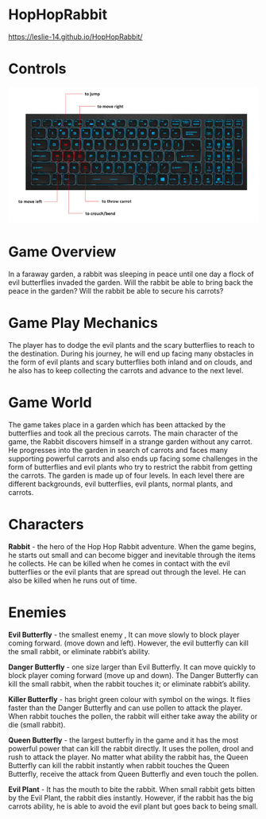 # HopHopRabbit  
https://leslie-14.github.io/HopHopRabbit/

# Controls  
![My Controls](https://github.com/LesLie-14/HopHopRabbit/blob/master/Controls.PNG)

# Game Overview 
In a faraway garden, a rabbit was sleeping in peace until one day a flock of evil butterflies invaded the garden. Will the rabbit be able to bring back the peace in the garden? Will the rabbit be able to secure his carrots?

# Game Play Mechanics	
The player has to dodge the evil plants and the scary butterflies to reach to the destination. During his journey, he will end up facing many obstacles in the form of evil plants and scary butterflies both inland and on clouds, and he also has to keep collecting the carrots and advance to the next level.

# Game World 
The game takes place in a garden which has been attacked by the butterflies and took all the precious carrots. The main character of the game, the Rabbit discovers himself in a strange garden without any carrot. He progresses into the garden in search of carrots and faces many supporting powerful carrots and also ends up facing some challenges in the form of butterflies and evil plants who try to restrict the rabbit from getting the carrots. The garden is made up of four levels. In each level there are different backgrounds, evil butterflies, evil plants, normal plants, and carrots.

# Characters
**Rabbit** -  the hero of the Hop Hop Rabbit adventure. When the game begins, he starts out small and can become bigger and inevitable through the items he collects. He can be killed when he comes in contact with the evil butterflies or the evil plants that are spread out through the level. He can also be killed when he runs out of time.

# Enemies
**Evil Butterfly** - the smallest enemy , It can move slowly to block player coming forward.  (move down and left).
However, the evil butterfly can kill the small rabbit, or eliminate rabbit’s ability.

**Danger Butterfly** - one size larger than Evil Butterfly. It can move quickly to block player coming forward (move up and down). The Danger Butterfly can kill the small rabbit, when the rabbit touches it; or eliminate rabbit’s ability.

**Killer Butterfly** -  has bright green colour with symbol on the wings. It flies faster than the Danger Butterfly and can use pollen to attack the player. When rabbit touches the pollen, the rabbit will either take away the ability or die (small rabbit).

**Queen Butterfly** - the largest butterfly in the game and it has the most powerful power that can kill the rabbit directly. It uses the pollen, drool and rush to attack the player. No matter what ability the rabbit has, the Queen Butterfly can kill the rabbit instantly when rabbit touches the Queen Butterfly, receive the attack from Queen Butterfly and even touch the pollen.

**Evil Plant** - It has the mouth to bite the rabbit. When small rabbit gets bitten by the Evil Plant, the rabbit dies instantly. However, if the rabbit has the big carrots ability, he is able to avoid the evil plant but goes back to being small.

